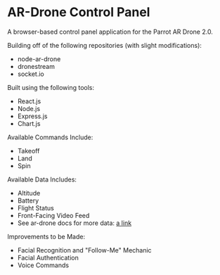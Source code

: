 AR-Drone Control Panel
==========================

A browser-based control panel application for the Parrot AR Drone 2.0.

Building off of the following repositories (with slight modifications):
 * node-ar-drone
 * dronestream
 * socket.io


Built using the following tools:
 * React.js
 * Node.js
 * Express.js
 * Chart.js


Available Commands Include:
 * Takeoff
 * Land
 * Spin


Available Data Includes:
 * Altitude
 * Battery
 * Flight Status
 * Front-Facing Video Feed
 * See ar-drone docs for more data: [a link](https://github.com/felixge/node-ar-drone) 

Improvements to be Made:
 * Facial Recognition and "Follow-Me" Mechanic
 * Facial Authentication
 * Voice Commands
